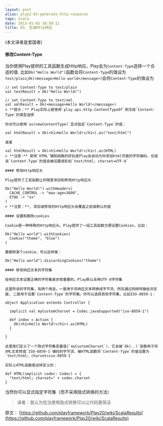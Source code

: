```yaml
---
layout: post
alias: play2-03-generate-http-response
tags: Scala
date: 2013-01-01 16:59:11
title: 03. 生成Http响应
---
```


(本文译者是爱国者)

#### 修改Content-Type

当你使用Play提供的工具函数生成Http响应，Play会为`Content-Type`选择一个合适的值. 比如`Ok("Hello World")`函数会将`Content-Type`的值设为`text/plain`,`Ok(<message>Hello world</message>)`会将`Content-Type`的值设为

    // set Content-Type to text/plain
    val textResult = Ok("Hello World!")

    // set Content-Type to text/xml
    val xmlResult = Ok(<message>Hello World!</message>)
    > **提示：** Play实际上是使用`play.api.http.ContentTypeOf`来完成`Content-Type`的类型选择

    你也可以使用`as(newContentType)`显式指定`Content-Type`的值：

    val htmlResult = Ok(<h1>Hello World!</h1>).as("text/html")

    或者

    val htmlResult = Ok(<h1>Hello World!</h1>).as(HTML)
    > **注意:** 使用`HTML`辅助函数的好处是Play会自动为你添加html页面的字符编码，也就说`Content-Type`的值会被设置成形如`text/html; charset=UTF-8`

    #### 修改Http响应头

    Play提供了工具函数让你随意添加和修改Http响应头

    Ok("Hello World!").withHeaders(
      CACHE_CONTROL -> "max-age=3600", 
      ETAG -> "xx"
    )
    > **注意：**, 添加或修改的Http响应头会覆盖之前或默认的值

    #### 设置和删除cookies

    Cookie是一种特殊的Http响应头。Play提供了一组工具函数方便设置Cookies，比如：

    Ok("Hello world").withCookies(
      Cookie("theme", "blue")
    )

    要删除某个cookie，可以这样做：

    Ok("Hello world").discardingCookies("theme")

    #### 修改响应文本的字符集

    给响应文本设置正确的字符集是非常重要的。Play默认采用UTF-8字符集

    这里所说的字符集，有两个用途。一是用于将响应文本转换成字节流，然后通过网络传输给浏览器, 二是用于设置`Content-Type`的字符集。你可以选择其他字符集，比如ISO-8859-1：

    object Application extends Controller {

      implicit val myCustomCharset = Codec.javaSupported("iso-8859-1")

      def index = Action {
        Ok(<h1>Hello World!</h1>).as(HTML)
      }

    }

    这里我们定义了一个隐式字符集变量值(`myCustomCharset`)，它会被`Ok(..)`函数用于将XML文本转成`ISO-8859-1`编码的字节流，被HTML函数将`Content-Type`的值设置为`text/html; charset=iso-8859-1`

    实际上HTML函数是这样定义的：

    def HTML(implicit codec: Codec) = {
      "text/html; charset=" + codec.charset
    }

当然你可以显式指定字符集（而不采用隐式转换的方法）

> 译者：我认为恰当使用隐式转换可以让代码更简洁

原文： [https://github.com/playframework/Play20/wiki/ScalaResults](https://github.com/playframework/Play20/wiki/ScalaResults)
